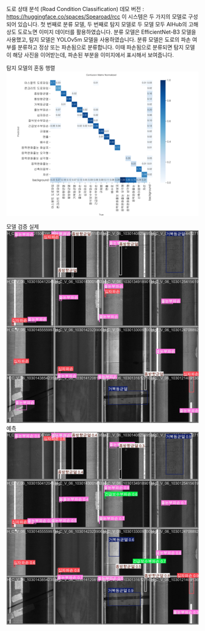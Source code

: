 도로 상태 분석 (Road Condition Classification)
데모 버전 : https://huggingface.co/spaces/Spearoad/rcc
이 시스템은 두 가지의 모델로 구성되어 있습니다.
첫 번째로 분류 모델, 두 번째로 탐지 모델로
두 모델 모두 AIHub의 고해상도 도로노면 이미지 데이터를 활용하였습니다.
분류 모델은 EfficientNet-B3 모델을 사용했고, 탐지 모델은 YOLOv5m 모델을 사용하였습니다.
분류 모델은 도로의 파손 여부를 분류하고 정상 또는 파손됨으로 분류합니다.
이때 파손됨으로 분류되면 탐지 모델이 해당 사진을 이어받는데, 파손된 부분을 이미지에서 표시해서 보여줍니다.

탐지 모델의 혼동 행렬
![Confusion Matrix](confusion_matrix_normalized.png)

모델 검증
  실제
  ![Batch 0 Labels](val_batch0_labels.jpg)
  예측
  ![Batch 0 Predictions](val_batch0_pred.jpg)
